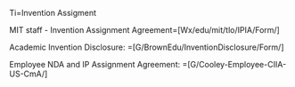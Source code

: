 Ti=Invention Assigment

MIT staff - Invention Assignment Agreement=[Wx/edu/mit/tlo/IPIA/Form/]

Academic Invention Disclosure: =[G/BrownEdu/InventionDisclosure/Form/]

Employee NDA and IP Assignment Agreement: =[G/Cooley-Employee-CIIA-US-CmA/]

